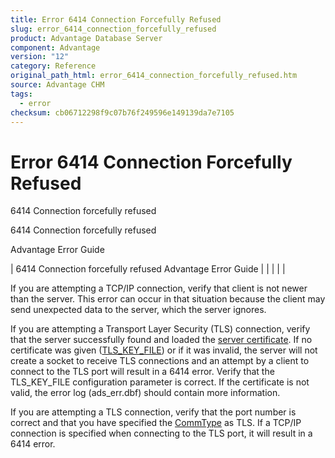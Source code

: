 ```yaml
---
title: Error 6414 Connection Forcefully Refused
slug: error_6414_connection_forcefully_refused
product: Advantage Database Server
component: Advantage
version: "12"
category: Reference
original_path_html: error_6414_connection_forcefully_refused.htm
source: Advantage CHM
tags:
  - error
checksum: cb06712298f9c07b76f249596e149139da7e7105
---
```


# Error 6414 Connection Forcefully Refused

6414 Connection forcefully refused

6414 Connection forcefully refused

Advantage Error Guide

| 6414 Connection forcefully refused  Advantage Error Guide |  |  |  |  |

If you are attempting a TCP/IP connection, verify that client is not newer than the server. This error can occur in that situation because the client may send unexpected data to the server, which the server ignores.

If you are attempting a Transport Layer Security (TLS) connection, verify that the server successfully found and loaded the [server certificate](master_communications_encryption.md). If no certificate was given ([TLS\_KEY\_FILE](master_tls_key_file.md)) or if it was invalid, the server will not create a socket to receive TLS connections and an attempt by a client to connect to the TLS port will result in a 6414 error. Verify that the TLS\_KEY\_FILE configuration parameter is correct. If the certificate is not valid, the error log (ads\_err.dbf) should contain more information.

If you are attempting a TLS connection, verify that the port number is correct and that you have specified the [CommType](ace_adsconnect101.md) as TLS. If a TCP/IP connection is specified when connecting to the TLS port, it will result in a 6414 error.

